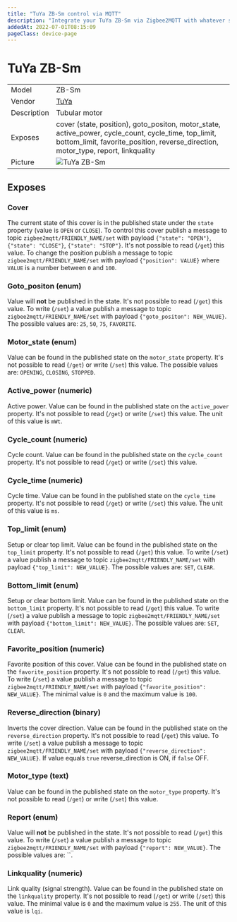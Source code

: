 ```yaml
---
title: "TuYa ZB-Sm control via MQTT"
description: "Integrate your TuYa ZB-Sm via Zigbee2MQTT with whatever smart home infrastructure you are using without the vendor's bridge or gateway."
addedAt: 2022-07-01T08:15:09
pageClass: device-page
---
```


<!-- !!!! -->
<!-- ATTENTION: This file is auto-generated through docgen! -->
<!-- You can only edit the "Notes"-Section between the two comment lines "Notes BEGIN" and "Notes END". -->
<!-- Do not use h1 or h2 heading within "## Notes"-Section. -->
<!-- !!!! -->

# TuYa ZB-Sm

|     |     |
|-----|-----|
| Model | ZB-Sm  |
| Vendor  | [TuYa](/supported-devices/#v=TuYa)  |
| Description | Tubular motor |
| Exposes | cover (state, position), goto_positon, motor_state, active_power, cycle_count, cycle_time, top_limit, bottom_limit, favorite_position, reverse_direction, motor_type, report, linkquality |
| Picture | ![TuYa ZB-Sm](https://www.zigbee2mqtt.io/images/devices/ZB-Sm.jpg) |


<!-- Notes BEGIN: You can edit here. Add "## Notes" headline if not already present. -->


<!-- Notes END: Do not edit below this line -->




## Exposes

### Cover 
The current state of this cover is in the published state under the `state` property (value is `OPEN` or `CLOSE`).
To control this cover publish a message to topic `zigbee2mqtt/FRIENDLY_NAME/set` with payload `{"state": "OPEN"}`, `{"state": "CLOSE"}`, `{"state": "STOP"}`.
It's not possible to read (`/get`) this value.
To change the position publish a message to topic `zigbee2mqtt/FRIENDLY_NAME/set` with payload `{"position": VALUE}` where `VALUE` is a number between `0` and `100`.

### Goto_positon (enum)
Value will **not** be published in the state.
It's not possible to read (`/get`) this value.
To write (`/set`) a value publish a message to topic `zigbee2mqtt/FRIENDLY_NAME/set` with payload `{"goto_positon": NEW_VALUE}`.
The possible values are: `25`, `50`, `75`, `FAVORITE`.

### Motor_state (enum)
Value can be found in the published state on the `motor_state` property.
It's not possible to read (`/get`) or write (`/set`) this value.
The possible values are: `OPENING`, `CLOSING`, `STOPPED`.

### Active_power (numeric)
Active power.
Value can be found in the published state on the `active_power` property.
It's not possible to read (`/get`) or write (`/set`) this value.
The unit of this value is `mWt`.

### Cycle_count (numeric)
Cycle count.
Value can be found in the published state on the `cycle_count` property.
It's not possible to read (`/get`) or write (`/set`) this value.

### Cycle_time (numeric)
Cycle time.
Value can be found in the published state on the `cycle_time` property.
It's not possible to read (`/get`) or write (`/set`) this value.
The unit of this value is `ms`.

### Top_limit (enum)
Setup or clear top limit.
Value can be found in the published state on the `top_limit` property.
It's not possible to read (`/get`) this value.
To write (`/set`) a value publish a message to topic `zigbee2mqtt/FRIENDLY_NAME/set` with payload `{"top_limit": NEW_VALUE}`.
The possible values are: `SET`, `CLEAR`.

### Bottom_limit (enum)
Setup or clear bottom limit.
Value can be found in the published state on the `bottom_limit` property.
It's not possible to read (`/get`) this value.
To write (`/set`) a value publish a message to topic `zigbee2mqtt/FRIENDLY_NAME/set` with payload `{"bottom_limit": NEW_VALUE}`.
The possible values are: `SET`, `CLEAR`.

### Favorite_position (numeric)
Favorite position of this cover.
Value can be found in the published state on the `favorite_position` property.
It's not possible to read (`/get`) this value.
To write (`/set`) a value publish a message to topic `zigbee2mqtt/FRIENDLY_NAME/set` with payload `{"favorite_position": NEW_VALUE}`.
The minimal value is `0` and the maximum value is `100`.

### Reverse_direction (binary)
Inverts the cover direction.
Value can be found in the published state on the `reverse_direction` property.
It's not possible to read (`/get`) this value.
To write (`/set`) a value publish a message to topic `zigbee2mqtt/FRIENDLY_NAME/set` with payload `{"reverse_direction": NEW_VALUE}`.
If value equals `true` reverse_direction is ON, if `false` OFF.

### Motor_type (text)
Value can be found in the published state on the `motor_type` property.
It's not possible to read (`/get`) or write (`/set`) this value.

### Report (enum)
Value will **not** be published in the state.
It's not possible to read (`/get`) this value.
To write (`/set`) a value publish a message to topic `zigbee2mqtt/FRIENDLY_NAME/set` with payload `{"report": NEW_VALUE}`.
The possible values are: ``.

### Linkquality (numeric)
Link quality (signal strength).
Value can be found in the published state on the `linkquality` property.
It's not possible to read (`/get`) or write (`/set`) this value.
The minimal value is `0` and the maximum value is `255`.
The unit of this value is `lqi`.

